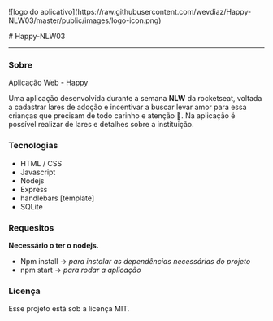 <p>![logo do aplicativo](https://raw.githubusercontent.com/wevdiaz/Happy-NLW03/master/public/images/logo-icon.png)</p>
# Happy-NLW03 

---

### Sobre

 Aplicação Web - Happy


Uma aplicação desenvolvida durante a semana **NLW** da rocketseat, voltada a cadastrar lares de adoção e incentivar a buscar levar amor para essa crianças que precisam de todo carinho e atenção :slightly_smiling_face:. Na aplicação é possível realizar de lares e detalhes sobre a instituição.



### Tecnologias

* HTML / CSS
* Javascript
* Nodejs
* Express
* handlebars [template]
* SQLite


### Requesitos

**Necessário o ter o nodejs.**

* Npm install -> *para instalar as dependências necessárias do projeto*
* npm start -> *para rodar a aplicação*


### Licença

Esse projeto está sob a licença MIT.






